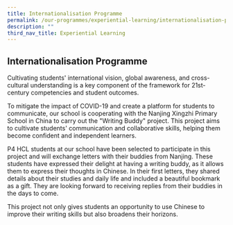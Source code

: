 ```yaml
---
title: Internationalisation Programme
permalink: /our-programmes/experiential-learning/internationalisation-programme/
description: ""
third_nav_title: Experiential Learning
---
```

## **Internationalisation Programme**


Cultivating students' international vision, global awareness, and cross-cultural understanding is a key component of the framework for 21st-century competencies and student outcomes.

To mitigate the impact of COVID-19 and create a platform for students to communicate, our school is cooperating with the  Nanjing Xingzhi Primary School in China to carry out the "Writing Buddy" project. This project aims to cultivate students' communication and collaborative skills, helping them become confident and independent learners.

P4 HCL students at our school have been selected to participate in this project and will exchange letters with their buddies from Nanjing. These students have expressed their delight at having a writing buddy, as it allows them to express their thoughts in Chinese. In their first letters, they shared details about their studies and daily life and included a beautiful bookmark as a gift. They are looking forward to receiving replies from their buddies in the days to come.

This project not only gives students an opportunity to use Chinese to improve their writing skills but also broadens their horizons.